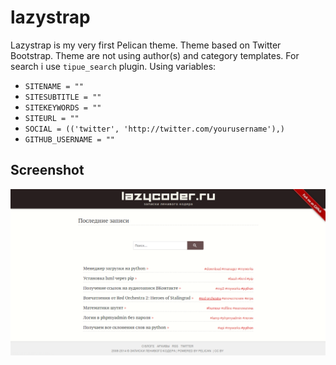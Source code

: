 lazystrap
=========

Lazystrap is my very first Pelican theme. Theme based on Twitter Bootstrap. Theme are not using author(s) and category templates. For search i use ``tipue_search`` plugin. Using variables:
- ``SITENAME = ""``
- ``SITESUBTITLE = ""``
- ``SITEKEYWORDS = ""``
- ``SITEURL = ""``
- ``SOCIAL = (('twitter', 'http://twitter.com/yourusername'),)``
- ``GITHUB_USERNAME = ""``


Screenshot
----------

![hello](screenshot.png)
